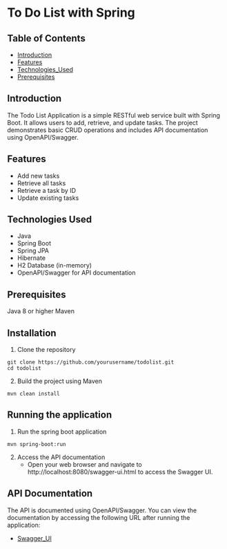 # To Do List with Spring

## Table of Contents

- [Introduction](#introduction)
- [Features](#features)
- [Technologies_Used](#technologies-used)
- [Prerequisites](#prerequisites)

## Introduction

The Todo List Application is a simple RESTful web service built with Spring Boot. It allows users to add, retrieve, and update tasks. The project demonstrates basic CRUD operations and includes API documentation using OpenAPI/Swagger.

## Features

- Add new tasks
- Retrieve all tasks
- Retrieve a task by ID
- Update existing tasks

## Technologies Used

- Java
- Spring Boot
- Spring JPA
- Hibernate
- H2 Database (in-memory)
- OpenAPI/Swagger for API documentation

## Prerequisites

Java 8 or higher
Maven

## Installation

1. Clone the repository

```
git clone https://github.com/yourusername/todolist.git
cd todolist

```

2. Build the project using Maven

```
mvn clean install

```
## Running the application

1. Run the spring boot application

```
mvn spring-boot:run

```

2. Access the API documentation
    - Open your web browser and navigate to http://localhost:8080/swagger-ui.html to access the Swagger UI.

## API Documentation

The API is documented using OpenAPI/Swagger. You can view the documentation by accessing the following URL after running the application:

- [Swagger_UI](http://localhost:8080/swagger-ui.html)



 
